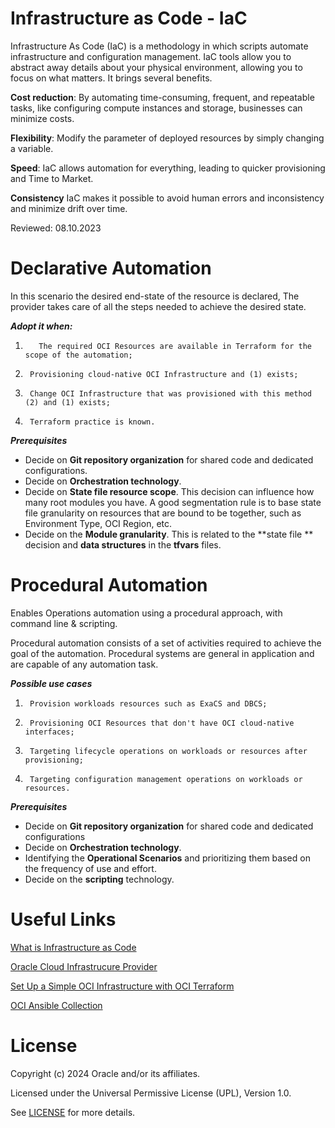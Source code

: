 # Infrastructure as Code - IaC

Infrastructure As Code (IaC) is a methodology in which scripts automate infrastructure and configuration management. IaC tools allow you to abstract away details about your physical environment, allowing you to focus on what matters. It brings several benefits.


**Cost reduction**: By automating time-consuming, frequent, and repeatable tasks, like configuring compute instances and storage, businesses can minimize costs.

**Flexibility**: Modify the parameter of deployed resources by simply changing a variable.

**Speed**: IaC allows automation for everything, leading to quicker provisioning and Time to Market.

**Consistency** IaC makes it possible to avoid human errors and inconsistency and minimize drift over time.

Reviewed: 08.10.2023

# Declarative Automation

In this scenario the desired end-state of the resource is declared, The provider takes care of all the steps needed to achieve the desired state.

***Adopt it when:***

1.        The required OCI Resources are available in Terraform for the scope of the automation;

2.      Provisioning cloud-native OCI Infrastructure and (1) exists;

3.      Change OCI Infrastructure that was provisioned with this method (2) and (1) exists;

4.      Terraform practice is known.

***Prerequisites***

- Decide on  **Git repository organization**  for shared code and dedicated configurations.
- Decide on  **Orchestration technology**.
- Decide on  **State file resource scope**. This decision can influence how many root modules you have. A good segmentation rule is to base state file granularity on resources that are bound to be together, such as Environment Type, OCI Region, etc.
- Decide on the  **Module granularity**. This is related to the  **state file ** decision and  **data structures**  in the  **tfvars**  files.




# Procedural Automation

Enables Operations automation using a procedural approach, with command line & scripting.

Procedural automation consists of a set of activities required to achieve the goal of the automation.  Procedural systems are general in application and are capable of any automation task.

***Possible use cases***

1.      Provision workloads resources such as ExaCS and DBCS;
2.      Provisioning OCI Resources that don't have OCI cloud-native interfaces;
3.      Targeting lifecycle operations on workloads or resources after provisioning;
4.      Targeting configuration management operations on workloads or resources.


***Prerequisites***

- Decide on  **Git repository organization**  for shared code and dedicated configurations
- Decide on  **Orchestration technology**.
- Identifying the  **Operational Scenarios**  and prioritizing them based on the frequency of use and effort.
- Decide on the  **scripting**  technology.



# Useful Links

[What is Infrastructure as Code](https://developer.oracle.com/learn/technical-articles/what-is-iac)


[Oracle Cloud Infrastrucure Provider](https://registry.terraform.io/providers/oracle/oci/latest/docs)

[Set Up a Simple OCI Infrastructure with OCI Terraform](https://docs.oracle.com/en-us/iaas/developer-tutorials/tutorials/tf-simple-infrastructure/01-summary.htm)

[OCI Ansible Collection](https://docs.oracle.com/iaas/tools/oci-ansible-collection/latest/)


# License

Copyright (c) 2024 Oracle and/or its affiliates.

Licensed under the Universal Permissive License (UPL), Version 1.0.

See [LICENSE](https://github.com/oracle-devrel/technology-engineering/blob/main/LICENSE) for more details.
